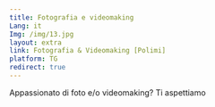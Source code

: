 ```yaml
---
title: Fotografia e videomaking
Lang: it
Img: /img/13.jpg
layout: extra
link: Fotografia & Videomaking [Polimi]
platform: TG
redirect: true
---
```

Appassionato di foto e/o videomaking? Ti aspettiamo